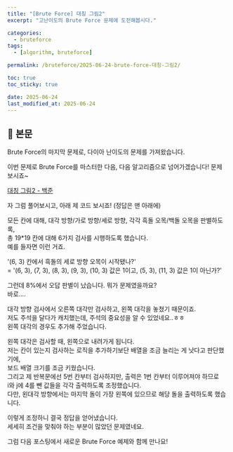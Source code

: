 ```yaml
---
title: "[Brute Force] 대칭 그림2"
excerpt: "고난이도의 Brute Force 문제에 도전해봅시다."

categories:
  - bruteforce
tags:
  - [algorithm, bruteforce]

permalink: /bruteforce/2025-06-24-brute-force-대칭-그림2/

toc: true
toc_sticky: true

date: 2025-06-24
last_modified_at: 2025-06-24
---
```


## 🦥 본문

Brute Force의 마지막 문제로, 다이아 난이도의 문제를 가져왔습니다.
  
이번 문제로 Brute Force를 마스터한 다음, 다음 알고리즘으로 넘어가겠습니다! 문제 보시죠~  
  
[대칭 그림2 - 백준](https://www.acmicpc.net/problem/2334)  
  
  
자 그럼 풀어보시고, 아래 제 코드 보시죠! (정답은 맨 아래에)  
  
<script src="https://gist.github.com/redjo99/08de12fe590a590a780ec4e61234a15d.js"></script>  
  
모든 칸에 대해, 대각 방향/가로 방향/세로 방향, 각각 흑돌 오목/백돌 오목을 판별하도록,  
총 19*19 칸에 대해 6가지 검사를 시행하도록 했습니다.  
예를 들자면 이런 거죠.  
  
  '(6, 3) 칸에서 흑돌의 세로 방향 오목이 시작됐나?'  
= '(6, 3), (7, 3), (8, 3), (9, 3), (10, 3) 값은 1이고, (5, 3), (11, 3) 값은 1이 아닌가?'  
  
  그런데 8%에서 오답 판별이 났습니다. 뭐가 문제였을까요?  
바로....  
  
  대각 방향 검사에서 오른쪽 대각만 검사하고, 왼쪽 대각을 놓쳤기 때문이죠.  
저도 주석을 달다가 캐치했는데, 주석의 중요성을 알 수 있었네요..ㅎㅎ  
왼쪽 대각의 경우도 추가해 주었습니다.  
  
<script src="https://gist.github.com/redjo99/6f38393a682c64f439126afeab8fa910.js"></script>  
  
왼쪽 대각은 검사할 때, 왼쪽으로 내려가게 됩니다.  
저는 칸이 있는지 검사하는 로직을 추가하기보단 배열을 조금 늘리는 게 낫다고 판단했기에,  
보드 배열 크기를 조금 키웠습니다.  
그리고 제 반복문에선 5번 칸부터 검사하지만, 출력은 1번 칸부터 이루어져야 하므로  
i와 j에 4를 뺀 값들을 각각 출력하도록 조정했습니다.  
다만, 왼대각 방향에서는 마지막 돌이 가장 왼쪽에 있으므로 해당 돌을 출력하도록 했습니다.  
  
  이렇게 조정하니 결국 정답을 얻어냈습니다.  
세세히 조건을 맞춰야 하는 부분이 많았던 문제였네요.  
  
그럼 다음 포스팅에서 새로운 Brute Force 예제와 함께 만나요!

